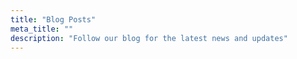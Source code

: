 ```yaml
---
title: "Blog Posts"
meta_title: ""
description: "Follow our blog for the latest news and updates"
---
```

